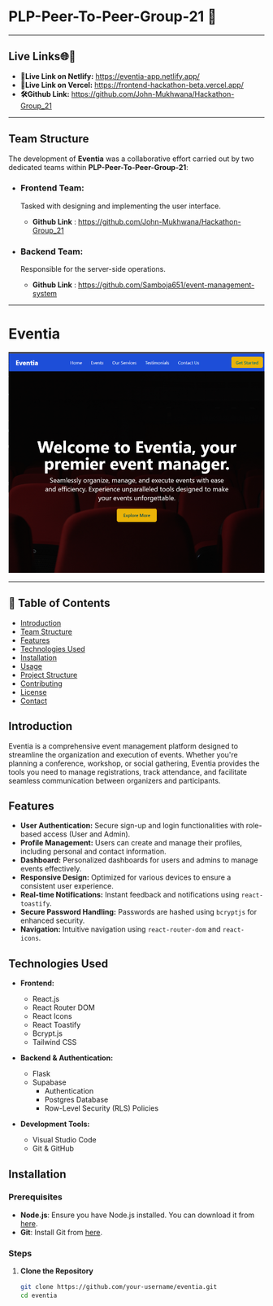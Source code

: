 # PLP-Peer-To-Peer-Group-21 :rocket: <br>


---
## Live Links🌐📶

- **🚀Live Link on Netlify:** https://eventia-app.netlify.app/ 
- **🚀Live Link on Vercel:** https://frontend-hackathon-beta.vercel.app/  
- **🛠️Github Link:** https://github.com/John-Mukhwana/Hackathon-Group_21 

---

## Team Structure

The development of **Eventia** was a collaborative effort carried out by two dedicated teams within **PLP-Peer-To-Peer-Group-21**:

- ### Frontend Team:
  Tasked with designing and implementing the user interface.

  - **Github Link** : https://github.com/John-Mukhwana/Hackathon-Group_21 


- ### Backend Team:
  Responsible for the server-side operations.

  - **Github Link** : https://github.com/Samboja651/event-management-system

---

# Eventia

![Hackathon Image](./src/assets/1Capture.PNG)

---
## 📜 Table of Contents

- [Introduction](#introduction)
- [Team Structure](#team-structure)
- [Features](#features)
- [Technologies Used](#technologies-used)
- [Installation](#installation)
- [Usage](#usage)
- [Project Structure](#project-structure)
- [Contributing](#contributing)
- [License](#license)
- [Contact](#contact)

## Introduction

Eventia is a comprehensive event management platform designed to streamline the organization and execution of events. Whether you're planning a conference, workshop, or social gathering, Eventia provides the tools you need to manage registrations, track attendance, and facilitate seamless communication between organizers and participants.

## Features

- **User Authentication:** Secure sign-up and login functionalities with role-based access (User and Admin).
- **Profile Management:** Users can create and manage their profiles, including personal and contact information.
- **Dashboard:** Personalized dashboards for users and admins to manage events effectively.
- **Responsive Design:** Optimized for various devices to ensure a consistent user experience.
- **Real-time Notifications:** Instant feedback and notifications using `react-toastify`.
- **Secure Password Handling:** Passwords are hashed using `bcryptjs` for enhanced security.
- **Navigation:** Intuitive navigation using `react-router-dom` and `react-icons`.

## Technologies Used

- **Frontend:**
  - React.js
  - React Router DOM
  - React Icons
  - React Toastify
  - Bcrypt.js
  - Tailwind CSS

- **Backend & Authentication:**
  - Flask
  - Supabase
    - Authentication
    - Postgres Database
    - Row-Level Security (RLS) Policies

- **Development Tools:**
  - Visual Studio Code
  - Git & GitHub

## Installation

### Prerequisites

- **Node.js**: Ensure you have Node.js installed. You can download it from [here](https://nodejs.org/).
- **Git**: Install Git from [here](https://git-scm.com/).

### Steps

1. **Clone the Repository**

   ```bash
   git clone https://github.com/your-username/eventia.git
   cd eventia